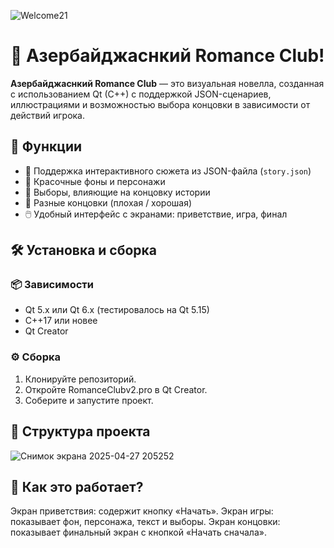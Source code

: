 ![Welcome21](https://github.com/user-attachments/assets/e8ca142a-3535-43c5-9c08-cd4a3a597639)

# 💖 Азербайджаснкий Romance Club!

**Азербайджаснкий Romance Club** — это визуальная новелла, созданная с использованием Qt (C++) с поддержкой JSON-сценариев, иллюстрациями и возможностью выбора концовки в зависимости от действий игрока.

## 🧩 Функции

- 📜 Поддержка интерактивного сюжета из JSON-файла (`story.json`)
- 🎨 Красочные фоны и персонажи
- 🔘 Выборы, влияющие на концовку истории
- 🌅 Разные концовки (плохая / хорошая)
- 🖱️ Удобный интерфейс с экранами: приветствие, игра, финал


## 🛠️ Установка и сборка

### 📦 Зависимости
- Qt 5.x или Qt 6.x (тестировалось на Qt 5.15)
- C++17 или новее
- Qt Creator

### ⚙️ Сборка

1. Клонируйте репозиторий.
2. Откройте RomanceClubv2.pro в Qt Creator.
3. Соберите и запустите проект.

## 📁 Структура проекта

![Снимок экрана 2025-04-27 205252](https://github.com/user-attachments/assets/9a71896c-7b56-4f01-b759-bc62ed64e6b0)


## 🧠 Как это работает?

Экран приветствия: содержит кнопку «Начать».
Экран игры: показывает фон, персонажа, текст и выборы.
Экран концовки: показывает финальный экран с кнопкой «Начать сначала».
